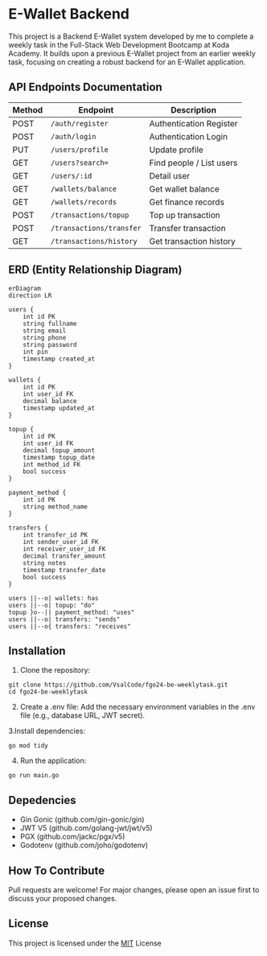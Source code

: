 # E-Wallet Backend

This project is a Backend E-Wallet system developed by me to complete a weekly task in the Full-Stack Web Development Bootcamp at Koda Academy. It builds upon a previous E-Wallet project from an earlier weekly task, focusing on creating a robust backend for an E-Wallet application.

## API Endpoints Documentation
| Method | Endpoint                  | Description                |
|--------|---------------------------|----------------------------|
| POST   | ```/auth/register```            | Authentication Register    |
| POST   | ```/auth/login```               | Authentication Login       |
| PUT    | ```/users/profile```            | Update profile             |
| GET    | ```/users?search=```            | Find people / List users                |
| GET    | ```/users/:id```                | Detail user                |
| GET    | ```/wallets/balance```          | Get wallet balance         |
| GET    | ```/wallets/records```          | Get finance records         |
| POST   | ```/transactions/topup```       | Top up transaction         |
| POST   | ```/transactions/transfer```     | Transfer transaction       |
| GET    | ```/transactions/history```      | Get transaction history     |


## ERD (Entity Relationship Diagram)

  ```mermaid
erDiagram
  direction LR

  users {
      int id PK
      string fullname
      string email
      string phone
      string password
      int pin
      timestamp created_at
  }

  wallets {
      int id PK
      int user_id FK
      decimal balance
      timestamp updated_at
  }

  topup {
      int id PK
      int user_id FK
      decimal topup_amount
      timestamp topup_date
      int method_id FK
      bool success
  }

  payment_method {
      int id PK
      string method_name
  }

  transfers {
      int transfer_id PK
      int sender_user_id FK
      int receiver_user_id FK
      decimal transfer_amount
      string notes
      timestamp transfer_date
      bool success
  }

  users ||--o| wallets: has
  users ||--o| topup: "do"
  topup }o--|| payment_method: "uses"
  users ||--o| transfers: "sends"
  users ||--o{ transfers: "receives"
  ```

## Installation
1. Clone the repository:
```
git clone https://github.com/VsalCode/fgo24-be-weeklytask.git
cd fgo24-be-weeklytask
```

2. Create a .env file: Add the necessary environment variables in the .env file (e.g., database URL, JWT secret).

3.Install dependencies:
```
go mod tidy
```

4. Run the application:
```
go run main.go
```

## Depedencies
- Gin Gonic (github.com/gin-gonic/gin)
- JWT V5 (github.com/golang-jwt/jwt/v5)
- PGX (github.com/jackc/pgx/v5)
- Godotenv (github.com/joho/godotenv)

## How To Contribute
Pull requests are welcome! For major changes, please open an issue first to discuss your proposed changes. 

## License
This project is licensed under the [MIT](https://opensource.org/license/mit) License